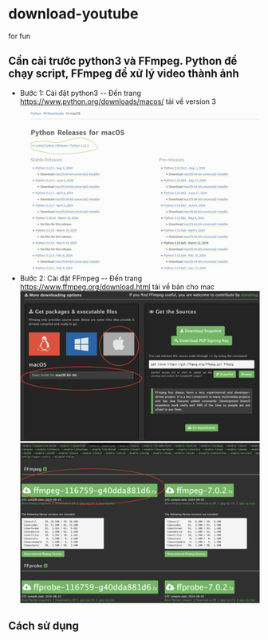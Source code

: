 # download-youtube

for fun

## Cần cài trước python3 và FFmpeg. Python để chạy script, FFmpeg để xử lý video thành ảnh

- Bước 1: Cài đặt python3
  -- Đến trang https://www.python.org/downloads/macos/ tải về version 3
  ![Trang tải python](<Screenshot 2024-08-30 at 11.29.26.png>)
- Bước 2: Cài đặt FFmpeg
  -- Đến trang https://www.ffmpeg.org/download.html tải về bản cho mac
  ![Trang chọn bản ffmpeg](<Screenshot 2024-08-30 at 11.32.14.png>)
  ![Trang tải ffmpeg](<Screenshot 2024-08-30 at 11.32.45.png>)

## Cách sử dụng
